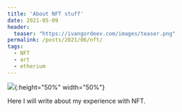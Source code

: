 ```yaml
---
title: 'About NFT stuff'
date: 2021-05-09
header:
  teaser: "https://ivangordeev.com/images/teaser.png"
permalink: /posts/2021/06/nft/
tags:
  - NFT
  - art
  - etherium
---
```


![](https://lh3.googleusercontent.com/KzL_DWAK6mXt2M75bGlXa1fMNSxXSsCdKkHe2O0l4dWiJ26G5q6NpbASFQjga3_Bzhjw7V5-61OH0n0IXDrAlIrTqhj-Cu-tk8ifBdQ=s0){:height="50%" width="50%"}

Here I will write about my experience with NFT.

